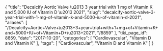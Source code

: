 {
    "title": "Decalcify Aortic Valve \u2013 3 year trial with 1 mg of Vitamin K and 5,000 IU of Vitamin D \u2013 2021",
    "slug": "decalcify-aortic-valve-3-year-trial-with-1-mg-of-vitamin-k-and-5000-iu-of-vitamin-d-2021",
    "aliases": [
        "/Decalcify+Aortic+Valve+\u2013+3+year+trial+with+1+mg+of+Vitamin+K+and+5000+IU+of+Vitamin+D+\u2013+2021",
        "/8859"
    ],
    "tiki_page_id": 8859,
    "date": "2017-10-20",
    "categories": [
        "Cardiovascular",
        "Vitamin D and Vitamin K"
    ],
    "tags": [
        "Cardiovascular",
        "Vitamin D and Vitamin K"
    ]
}